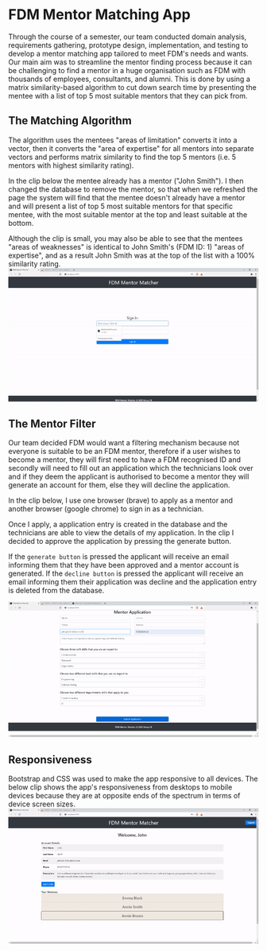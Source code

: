 # FDM Mentor Matching App
Through the course of a semester, our team conducted domain analysis, requirements gathering, prototype design, implementation, and testing to develop a mentor matching app tailored to meet FDM's needs and wants.
Our main aim was to streamline the mentor finding process because it can be challenging to find a mentor in a huge organisation such as FDM with thousands of employees, consultants, and alumni. This is done by using a matrix similarity-based algorithm to cut down search time by presenting the mentee with a list of top 5 most suitable mentors that they can pick from.

## The Matching Algorithm
The algorithm uses the mentees "areas of limitation" converts it into a vector, then it converts the "area of expertise" for all mentors into separate vectors and performs matrix similarity to find the top 5 mentors (i.e. 5 mentors with highest similarity rating).

In the clip below the mentee already has a mentor ("John Smith"). 
I then changed the database to remove the mentor, so that when we refreshed the page the system will find that the mentee doesn't already have a mentor and will present a list of top 5 most suitable mentors for that specific mentee, with the most suitable mentor at the top and least suitable at the bottom.

Although the clip is small, you may also be able to see that the mentees "areas of weaknesses" is identical to John Smith's (FDM ID: 1) "areas of expertise", and as a result John Smith was at the top of the list with a 100% similarity rating.
![vino map gif](https://github.com/YilmazKarakus17/Gifs-for-Readme/blob/master/FDM%20Mentor%20Matching%20App%20Gifs/Match%202.gif)

## The Mentor Filter
Our team decided FDM would want a filtering mechanism because not everyone is suitable to be an FDM mentor, therefore if a user wishes to become a mentor, they will first need to have a FDM recognised ID and secondly will need to fill out an application which the technicians look over and if they deem the applicant is authorised to become a mentor they will generate an account for them, else they will decline the application.

In the clip below, I use one browser (brave) to apply as a mentor and another browser (google chrome) to sign in as a technician.

Once I apply, a application entry is created in the database and the technicians are able to view the details of my application. In the clip I decided to approve the application by pressing the generate button.

If the `generate button` is pressed the applicant will receive an email informing them that they have been approved and a mentor account is generated.
If the `decline button` is pressed the applicant will receive an email informing them their application was decline and the application entry is deleted from the database.

![vino map gif](https://github.com/YilmazKarakus17/Gifs-for-Readme/blob/master/FDM%20Mentor%20Matching%20App%20Gifs/Filtering%20Mentor%20Applications.gif)

## Responsiveness
Bootstrap and CSS was used to make the app responsive to all devices. The below clip shows the app's responsiveness from desktops to mobile devices because they are at opposite ends of the spectrum in terms of device screen sizes.
![vino map gif](https://github.com/YilmazKarakus17/Gifs-for-Readme/blob/master/FDM%20Mentor%20Matching%20App%20Gifs/Responsiveness.gif)
